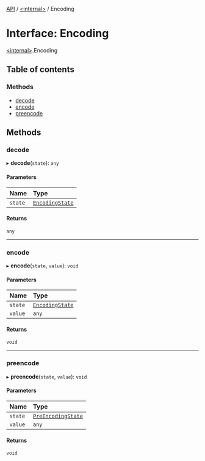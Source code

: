 [API](../README.md) / [\<internal\>](../modules/internal_.md) / Encoding

# Interface: Encoding

[\<internal\>](../modules/internal_.md).Encoding

## Table of contents

### Methods

- [decode](internal_.Encoding.md#decode)
- [encode](internal_.Encoding.md#encode)
- [preencode](internal_.Encoding.md#preencode)

## Methods

### decode

▸ **decode**(`state`): `any`

#### Parameters

| Name | Type |
| :------ | :------ |
| `state` | [`EncodingState`](internal_.EncodingState.md) |

#### Returns

`any`

___

### encode

▸ **encode**(`state`, `value`): `void`

#### Parameters

| Name | Type |
| :------ | :------ |
| `state` | [`EncodingState`](internal_.EncodingState.md) |
| `value` | `any` |

#### Returns

`void`

___

### preencode

▸ **preencode**(`state`, `value`): `void`

#### Parameters

| Name | Type |
| :------ | :------ |
| `state` | [`PreEncodingState`](internal_.PreEncodingState.md) |
| `value` | `any` |

#### Returns

`void`
